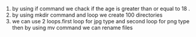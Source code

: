1) by using if command we chack if the age is greater than or equal to 18 . 
2) by using mkdir command and loop we create 100 directories 
3) we can use 2 loops.first loop for jpg type and second loop for png type then
    by using mv command we can rename files


